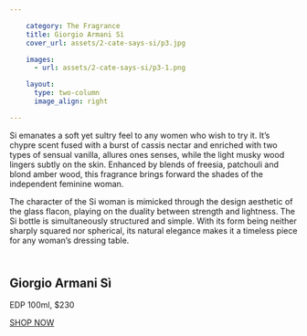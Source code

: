 ```yaml
---

    category: The Fragrance
    title: Giorgio Armani Sì
    cover_url: assets/2-cate-says-si/p3.jpg

    images:
      - url: assets/2-cate-says-si/p3-1.png

    layout:
      type: two-column
      image_align: right

---
```


Si emanates a soft yet sultry feel to any women who wish to try it. It’s chypre scent fused with a burst of cassis nectar and enriched with two types of sensual vanilla, allures ones senses, while the light musky wood lingers subtly on the skin. Enhanced by blends of freesia, patchouli and blond amber wood, this fragrance brings forward the shades of the independent feminine woman.

The character of the Si woman is mimicked through the design aesthetic of the glass flacon, playing on the duality between strength and lightness. The Si bottle is simultaneously structured and simple. With its form being neither sharply squared nor spherical, its natural elegance makes it a timeless piece for any woman’s dressing  table.

<div class="single-item">
  <img class="thumb-image" data-media-id="images:1" data-original="true">
  <h2 class="title" style="margin-top: 40px">Giorgio Armani Sì</h2>
  <p class="subtitle">EDP 100ml, $230</p>
  <a class="button outline hotspot" title="Giorgio Armani Si is availabile in store in Myer or Danvid Jones " href="http://shop.davidjones.com.au/djs/en/davidjones/si-eau-de-parfum-100ml">SHOP NOW</a>
</div>
